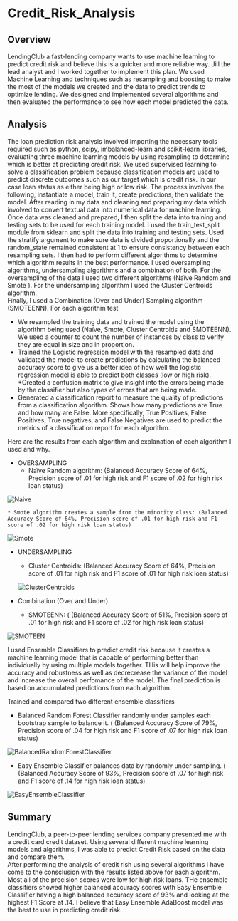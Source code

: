 # Credit_Risk_Analysis
## Overview
LendingClub a fast-lending company wants to use machine learning to predict credit risk and believe this is a quicker and more reliable way. Jill the lead analyst and I worked together to implement this plan. We used Machine Learning and techniques such as resampling and boosting to make the most of the models we created and the data to predict trends to optimize lending. We designed and implemented several algorithms and then evaluated the performance to see how each model predicted the data. 

## Analysis
The loan prediction risk analysis involved importing the necessary tools required such as python, scipy, imbalanced-learn and scikit-learn libraries, evaluating three machine learning models by using resampling to determine which is better at predicting credit risk. 
We used supervised learning to solve a classification problem because classification models are used to predict discrete outcomes such as our target which is credit risk. In our case loan status as either being high or low risk.  The process involves the following, instantiate a model, train it, create predictions, then validate the model.
After reading in my data and cleaning and preparing my data which involved to convert textual data into numerical data for machine learning.  Once data was cleaned and prepared, I then split the data into training and testing sets to be used for each training model. I used the train_test_split module from sklearn and split the data into training and testing sets. Used the stratify argument to make sure data is divided proportionally and the random_state remained consistent at 1 to ensure consistency between each resampling sets. I then had to perform different algorithms to determine which algorithm results in the best performance. 
I used oversampling algorithms, undersampling algorithms and a combination of both. 
For the oversampling of the data I used two different algorithms (Naïve Random and Smote ). 
For the undersampling algorithm I used the Cluster Centroids algorithm.  
Finally, I used a Combination (Over and Under) Sampling algorithm (SMOTEENN). 
For each algorithm test 
*  We resampled the training data and trained the model using the algorithm being used (Naïve, Smote, Cluster Centroids and SMOTEENN). We used a counter to count the number of instances by class to verify they are equal in size and in proportion. 
*  Trained the Logistic regression model with the resampled data and validated the model to      create predictions by calculating the balanced accuracy score to give us a better idea of how well the logistic regression model is able to  predict both classes (low or high risk).
*Created a confusion matrix to give insight into the errors being made by the classifier but also types of errors that are being made.  
* Generated a classification report to measure the quality of predictions from a classification algorithm. Shows how many predictions are True and how many are False.  More specifically, True Positives, False Positives, True negatives, and False Negatives are used to predict the metrics of a classification report for each algorithm.  

Here are the results from each algorithm and explanation of each algorithm I used and why. 
* OVERSAMPLING
	* Naïve Random algorithm: (Balanced Accuracy Score of 64%, Precision score of .01 for high risk and F1 score of .02 for high risk loan status)
	
![Naive](https://user-images.githubusercontent.com/94208810/158230373-c0d4151f-5dcc-4deb-85d7-b70ef9301535.png)

	* Smote algorithm creates a sample from the minority class: (Balanced Accuracy Score of 64%, Precision score of .01 for high risk and F1 score of .02 for high risk loan status)
	
	
![Smote](https://user-images.githubusercontent.com/94208810/158230405-e4dbd1ff-4e99-4308-8a1c-499127faeb37.png)

* UNDERSAMPLING
  	* Cluster Centroids: (Balanced Accuracy Score of 64%, Precision score of .01 for high risk and F1 score of .01 for high risk loan status)
	
  	
  ![ClusterCentroids](https://user-images.githubusercontent.com/94208810/158230427-b38cee4c-49e8-4ba0-90dd-33890554ebb1.png)

 * Combination (Over and Under) 
 
 	* SMOTEENN: ( (Balanced Accuracy Score of 51%, Precision score of .01 for high risk and F1 score of .02 for high risk loan status)
	  
 	
 ![SMOTEEN](https://user-images.githubusercontent.com/94208810/158230460-ea169493-a5a8-4e79-a4e3-95a0ff230bbd.png)


I used Ensemble Classifiers to predict credit risk because it creates a machine learning model that is capable of performing better than individually by using multiple models together. THis will help improve the accuracy and robustness as well as decrecrease the variance of the model and increase the overall perfomance of the model. The final prediction is based on accumulated predictions from each algorithm. 

Trained and compared two different ensemble classifiers 

* Balanced Random Forest Classifier randomly under samples each bootstrap sample to balance it. ( (Balanced Accuracy Score of 79%, Precision score of .04 for high risk and F1 score of .07 for high risk loan status)
	 

![BalancedRandomForestClassifier](https://user-images.githubusercontent.com/94208810/158257219-89def98d-4cec-4ef2-9a99-35dc8e4e1fca.png)

* Easy Ensemble Classifier balances data by randomly under sampling. ( (Balanced Accuracy Score of 93%, Precision score of .07 for high risk and F1 score of .14 for high risk loan status)
	

![EasyEnsembleClassifier](https://user-images.githubusercontent.com/94208810/158257274-53f4e88b-e494-4a51-860f-f19d2d8d05d0.png)


## Summary 
LendingClub, a peer-to-peer lending services company presented me with a credit card credit dataset. Using several different machine learning models and algorithms, I was able to predict Credit Risk based on the data and compare them.  
After performing the analysis of credit rish using several algorithms I have come to the consclusion with the results listed above for each algorithm. Most all of the precision scores were low for high risk loans. THe ensemble classifiers showed higher balanced accuracy scores with Easy Ensemble Classifier having a high balanced accuracy score of 93% and looking at the highest F1 Score at .14. I believe that Easy Ensemble AdaBoost model was the best to use in predicting credit risk. 

